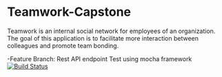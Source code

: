 # Teamwork-Capstone
Teamwork is an internal social network for employees of an organization. The goal of this application is to facilitate more interaction between colleagues and promote team bonding.

-Feature Branch: Rest API endpoint
    Test using mocha framework [![Build Status](https://travis-ci.com/davovie/Teamwork-Capstone.svg?branch=feature-create-user)](https://travis-ci.com/davovie/Teamwork-Capstone)
